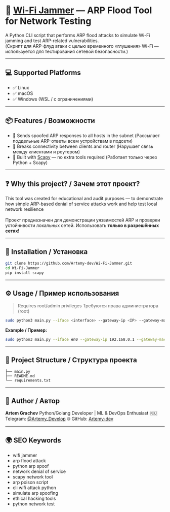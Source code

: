 # 🚀 [Wi-Fi Jammer](https://github.com/Artemy-dev/Wi-Fi-Jammer) — ARP Flood Tool for Network Testing  
A Python CLI script that performs ARP flood attacks to simulate Wi-Fi jamming and test ARP-related vulnerabilities.  
(Скрипт для ARP-флуд атаки с целью временного «глушения» Wi-Fi — используется для тестирования сетевой безопасности.)

---

## 💻 Supported Platforms

- ✅ Linux  
- ✅ macOS  
- ✅ Windows (WSL / с ограничениями)

---

## 📦 Features / Возможности

- 🔹 Sends spoofed ARP responses to all hosts in the subnet (Рассылает поддельные ARP-ответы всем устройствам в подсети)
- 🔹 Breaks connectivity between clients and router (Нарушает связь между клиентами и роутером)
- 🔹 Built with [Scapy](https://scapy.net/) — no extra tools required (Работает только через Python + Scapy)

---

## ❓ Why this project? / Зачем этот проект?

This tool was created for educational and audit purposes — to demonstrate how simple ARP-based denial of service attacks work and help test local network resilience<br>  
Проект предназначен для демонстрации уязвимостей ARP и проверки устойчивости локальных сетей. Использовать **только в разрешённых сетях!**

---

## 🚀 Installation / Установка

```bash
git clone https://github.com/Artemy-dev/Wi-Fi-Jammer.git
cd Wi-Fi-Jammer
pip install scapy
````

---

## ⚙️ Usage / Пример использования

> Requires root/admin privileges
> Требуются права администратора (root)

```bash
sudo python3 main.py --iface <interface> --gateway-ip <IP> --gateway-mac <MAC>
```

**Example / Пример:**

```bash
sudo python3 main.py --iface en0 --gateway-ip 192.168.0.1 --gateway-mac c8:3a:35:28:3e:78
```

---

## 📁 Project Structure / Структура проекта

```
├── main.py
├── README.md
└── requirements.txt
```

---

## 👤 Author / Автор

**Artem Grachev**
Python/Golang Developer | ML & DevOps Enthusiast
🇷🇺 Telegram: [@Artemy\_Develop](https://t.me/Artemy_Develop)
🌐 GitHub: [Artemy-dev](https://github.com/Artemy-dev)

---

## 🌍 SEO Keywords

* wifi jammer
* arp flood attack
* python arp spoof
* network denial of service
* scapy network tool
* arp poison script
* cli wifi attack python
* simulate arp spoofing
* ethical hacking tools
* python network test
